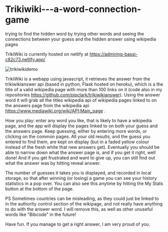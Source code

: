 # Trikiwiki---a-word-connection-game
trying to find the hidden word by trying other words and seeing the connections between your guess and the hidden answer using wikipedia pages

TrikiWiki is currently hosted on netlify at https://admiring-bassi-c82c73.netlify.app/

![trikiwikidemo](https://user-images.githubusercontent.com/94843495/159702944-db05c486-7531-496a-a31f-98fa9bb6c735.png)


TrikiWiki is a webapp using javascript, it retrieves the answer from the trikiwikianswer api (based in python, Flask hosted on heroku), which is a the
title of a valid wikipedia page with more than 100 links on it (code also in my repositories https://github.com/pipclark/trikiwikianswer). Using the 
answer word it will grab  all the titles wikipedia api of wikipedia pages linked to on the answers page from the wikipedia api 
https://www.mediawiki.org/wiki/API:Main_page . 

How you play: enter any word you like, that is likely to have a wikipedia page, and the app will display the pages linked to on both your guess and the answers page.
Keep guessing, either by entering more words, or clicking on the common pages. All your old results, and the guess you entered to find them, are kept on display 
(but in a faded yellow colour instead of the fresh white that new answers get).
Eventually you should be able to narrow down what the answer page is, and if you get it
right, well done! And if you get frustrated and want to give up, you can still find out what the answer was by hitting reveal answer.

The number of guesses it takes you is displayed, and recorded in local storage, so that after winning (or losing) a game you can see your history statistics in a pop over.
You can also see this anytime by hitting the My Stats button at the bottom of the page.

PS Sometimes countries can be misleading, as they could just be linked to in the authority control section of the wikipage, and not really have anything to do with the
answer word. I will remove this, as well as other unuseful words like "Bibcode" in the future!

Have fun. If you manage to get a right answer, I am very proud of you.

